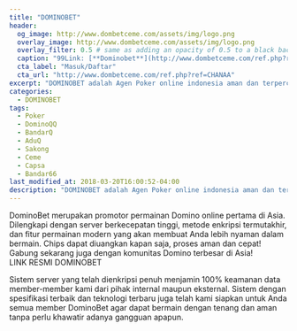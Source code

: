```yaml
---
title: "DOMINOBET"
header:
  og_image: http://www.dombetceme.com/assets/img/logo.png
  overlay_image: http://www.dombetceme.com/assets/img/logo.png
  overlay_filter: 0.5 # same as adding an opacity of 0.5 to a black background
  caption: "99Link: [**Dominobet**](http://www.dombetceme.com/ref.php?ref=CHANAA)"
  cta_label: "Masuk/Daftar"
  cta_url: "http://www.dombetceme.com/ref.php?ref=CHANAA"
excerpt: "DOMINOBET adalah Agen Poker online indonesia aman dan terpercaya yang menyediakan permainan Bandarq Online, DominoQQ, Capsa Susun, Bandar Poker, AduQ dan PokerQQ."
categories:
  - DOMINOBET
tags:
  - Poker
  - DominoQQ
  - BandarQ
  - AduQ
  - Sakong
  - Ceme
  - Capsa
  - Bandar66
last_modified_at: 2018-03-20T16:00:52-04:00
description: "DOMINOBET adalah Agen Poker online indonesia aman dan terpercaya yang menyediakan permainan Bandarq Online, DominoQQ, Capsa Susun, Bandar Poker, AduQ dan PokerQQ."
---
```

<span>DominoBet</span> merupakan promotor permainan Domino online pertama di Asia. Dilengkapi dengan server berkecepatan tinggi, metode enkripsi termutakhir, dan fitur permainan modern yang akan
		membuat Anda lebih nyaman dalam bermain. Chips dapat diuangkan kapan saja, proses aman dan cepat! Gabung sekarang juga dengan komunitas Domino terbesar di Asia!<br />
		LINK RESMI DOMINOBET
		<p>Sistem server yang telah dienkripsi penuh menjamin 100% keamanan data member-member kami dari pihak internal maupun eksternal. Sistem dengan spesifikasi terbaik dan teknologi terbaru juga
telah kami siapkan untuk Anda semua member DominoBet agar dapat bermain dengan tenang dan aman tanpa perlu khawatir adanya gangguan apapun.</p>
